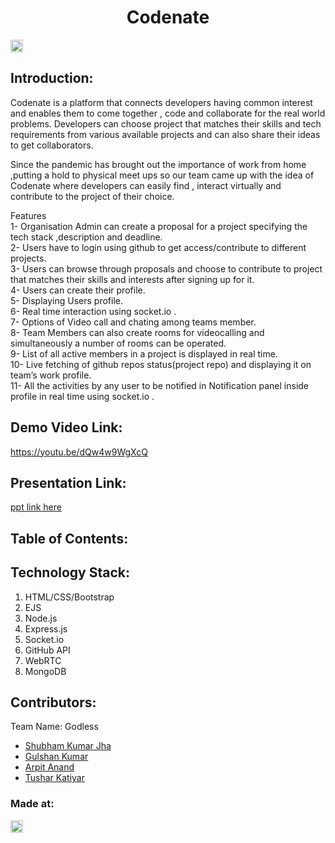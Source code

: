 <h1 align="center">Codenate</h1>
<p align="center">
</p>

<a href="https://hack36.com"> <img src="http://bit.ly/BuiltAtHack36" height=20px> </a>


## Introduction:
  Codenate is a platform that connects developers having common interest and enables them to come together , code and collaborate for the real world problems. Developers can choose project that matches their skills and tech requirements from various available projects and can also share their ideas to get collaborators.

Since the pandemic has brought out the importance of work from  home ,putting a hold to physical meet ups so our team came up with the idea of Codenate where developers can easily find , interact virtually and contribute to the project of their choice.

Features <br>
1-	Organisation Admin can create a proposal for a project specifying the tech stack ,description and deadline. <br>
2-	Users have to login using github to get access/contribute to different projects. <br>
3-	Users can browse through proposals  and choose to contribute to project that matches their skills and interests after signing up for it. <br>
4-	Users can create their profile. <br>
5-	Displaying Users profile. <br>
6-	Real time interaction using socket.io .<br>
7-	Options of Video call and chating among teams member. <br>
8-	Team Members can also create rooms for videocalling and simultaneously a number of rooms can be operated. <br>
9-	List of all active members in a project is displayed in real time. <br>
10-	Live fetching of github repos status(project repo) and displaying it on team’s work profile. <br>
11-	All the activities by any user to be notified in Notification panel inside profile in real time using socket.io .<br>

  
## Demo Video Link:
  <a href="https://youtu.be/dQw4w9WgXcQ">https://youtu.be/dQw4w9WgXcQ</a>
  
## Presentation Link:
  <a href="https://docs.google.com/presentation/d/1NEbqpM6J6UkmHN_J6NsgOhKvDU6fkfnli4OIg1lh-pk/edit?usp=sharing"> ppt link here </a>
  
  
## Table of Contents:

## Technology Stack:
  1) HTML/CSS/Bootstrap
  2) EJS
  3) Node.js
  4) Express.js
  5) Socket.io
  6) GitHub API
  7) WebRTC
  8) MongoDB
  

## Contributors:

Team Name: Godless

* [Shubham Kumar Jha](https://github.com/mellark201)
* [Gulshan Kumar](https://github.com/gk24015)
* [Arpit Anand](https://github.com/daario-naharis)
* [Tushar Katiyar](https://github.com/tushar0609)


### Made at:
<a href="https://hack36.com"> <img src="http://bit.ly/BuiltAtHack36" height=20px> </a>
